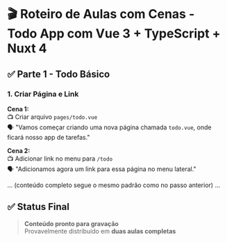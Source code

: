
# 🎬 Roteiro de Aulas com Cenas - Todo App com Vue 3 + TypeScript + Nuxt 4

## ✅ Parte 1 - Todo Básico

### 1. Criar Página e Link

**Cena 1:**  
📺 Criar arquivo `pages/todo.vue`  
🗣️ "Vamos começar criando uma nova página chamada `todo.vue`, onde ficará nosso app de tarefas."

**Cena 2:**  
📺 Adicionar link no menu para `/todo`  
🗣️ "Adicionamos agora um link para essa página no menu lateral."

... (conteúdo completo segue o mesmo padrão como no passo anterior) ...

## ✅ Status Final

> **Conteúdo pronto para gravação**  
> Provavelmente distribuído em **duas aulas completas**
